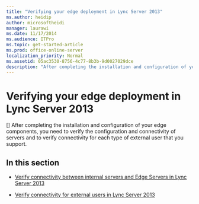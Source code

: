 ```yaml
---
title: "Verifying your edge deployment in Lync Server 2013"
ms.author: heidip
author: microsoftheidi
manager: laurawi
ms.date: 11/17/2014
ms.audience: ITPro
ms.topic: get-started-article
ms.prod: office-online-server
localization_priority: Normal
ms.assetid: 05ac3530-8756-4c77-8b3b-9d0027029dce
description: "After completing the installation and configuration of your edge components, you need to verify the configuration and connectivity of servers and to verify connectivity for each type of external user that you support."
---
```


# Verifying your edge deployment in Lync Server 2013
[]
After completing the installation and configuration of your edge components, you need to verify the configuration and connectivity of servers and to verify connectivity for each type of external user that you support.
  
## In this section

- [Verify connectivity between internal servers and Edge Servers in Lync Server 2013](verify-connectivity-between-internal-servers-and-edge-servers.md)
    
- [Verify connectivity for external users in Lync Server 2013](verify-connectivity-for-external-users.md)
    

